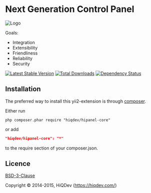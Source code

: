 # Next Generation Control Panel

![Logo](https://raw.githubusercontent.com/hiqdev/hipanel-core/master/docs/logo.png)

Goals:
- Integration
- Extensibility
- Friendliness
- Reliability
- Security


[![Latest Stable Version](https://poser.pugx.org/hiqdev/hipanel-core/v/stable.png)](https://packagist.org/packages/hiqdev/hipanel-core)
[![Total Downloads](https://poser.pugx.org/hiqdev/hipanel-core/downloads.png)](https://packagist.org/packages/hiqdev/hipanel-core)
[![Dependency Status](https://www.versioneye.com/php/hiqdev:hipanel-core/dev-master/badge.svg)](https://www.versioneye.com/php/hiqdev:hipanel-core/dev-master)

## Installation

The preferred way to install this yii2-extension is through [composer](http://getcomposer.org/download/).

Either run

```
php composer.phar require "hiqdev/hipanel-core"
```

or add

```json
"hiqdev/hipanel-core": "*"
```

to the require section of your composer.json.

## Licence

[BSD-3-Clause](http://choosealicense.com/licenses/bsd-3-clause)

Copyright © 2014-2015, HiQDev (https://hiqdev.com/)
